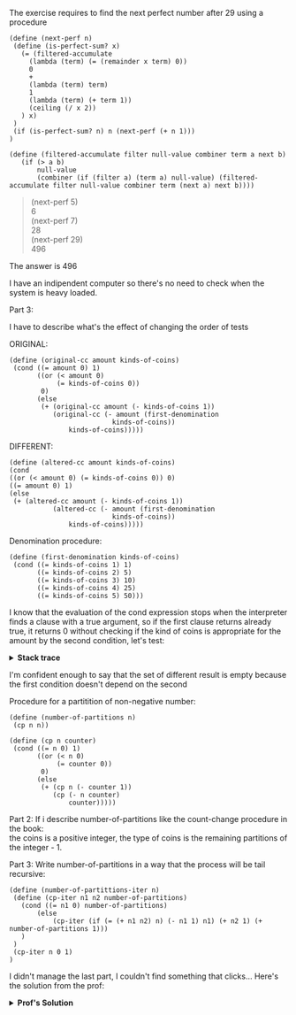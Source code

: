 The exercise requires to find the next perfect number after 29 using a procedure

 ``` racket
(define (next-perf n)
  (define (is-perfect-sum? x)
    (= (filtered-accumulate 
      (lambda (term) (= (remainder x term) 0))
      0
      +
      (lambda (term) term)
      1
      (lambda (term) (+ term 1))
      (ceiling (/ x 2))
    ) x)
  )
  (if (is-perfect-sum? n) n (next-perf (+ n 1)))
)

(define (filtered-accumulate filter null-value combiner term a next b)
	(if (> a b)
		null-value 
		(combiner (if (filter a) (term a) null-value) (filtered-accumulate filter null-value combiner term (next a) next b))))
 ```

> (next-perf 5)  
6  
> (next-perf 7)  
28  
> (next-perf 29)  
496


The answer is 496

I have an indipendent computer so there's no need to check when the system is heavy loaded.

Part 3: 

I have to describe what's the effect of changing the order of tests

ORIGINAL:
 ``` racket
(define (original-cc amount kinds-of-coins)
  (cond ((= amount 0) 1)
        ((or (< amount 0) 
             (= kinds-of-coins 0)) 
         0)
        (else 
         (+ (original-cc amount (- kinds-of-coins 1))
            (original-cc (- amount (first-denomination 
                           kinds-of-coins))
                kinds-of-coins)))))
 ```


DIFFERENT:
 ``` racket
(define (altered-cc amount kinds-of-coins)
(cond
((or (< amount 0) (= kinds-of-coins 0)) 0)
((= amount 0) 1)
(else 
  (+ (altered-cc amount (- kinds-of-coins 1))
            (altered-cc (- amount (first-denomination 
                           kinds-of-coins))
                kinds-of-coins)))))
 ```

Denomination procedure:
 ``` racket
(define (first-denomination kinds-of-coins)
  (cond ((= kinds-of-coins 1) 1)
        ((= kinds-of-coins 2) 5)
        ((= kinds-of-coins 3) 10)
        ((= kinds-of-coins 4) 25)
        ((= kinds-of-coins 5) 50)))
 ```


I know that the evaluation of the cond expression stops when the interpreter finds a clause with a true argument, so if the first clause returns already true, it returns 0 without checking if the kind of coins is appropriate for the amount by the second condition, let's test:

<details>
<summary><b>Stack trace</b></summary>
> (original-cc 5 5)
2
> (altered-cc 5 5)
2
> (original-cc 5 2)
2
> (altered-cc 5 2)
2
> (altered-cc 5 0)
0
> (altered-cc 51 5)
50
> (original-cc 49 5)
39
> (altered-cc 49 5)
39
> (altered-cc 47 5)
39
> (altered-cc 50 5)
50
> (original-cc 50 5)
50
> (altered-cc 50 2)
11
> (original-cc 50 2)
11
</details>

I'm confident enough to say that the set of different result is empty because the first condition doesn't depend on the second

Procedure for a partitition of non-negative number:

 ``` racket
(define (number-of-partitions n)
  (cp n n))

(define (cp n counter)
  (cond ((= n 0) 1)
        ((or (< n 0) 
             (= counter 0)) 
         0)
        (else 
         (+ (cp n (- counter 1))
            (cp (- n counter)
                counter)))))
 ```


Part 2:
If i describe number-of-partitions like the count-change procedure in the book:  
the coins is a positive integer, the type of coins is the remaining partitions of the integer - 1.


Part 3:
Write number-of-partitions in a way that the process will be tail recursive:

 ``` racket
(define (number-of-partittions-iter n)
  (define (cp-iter n1 n2 number-of-partitions)
    (cond ((= n1 0) number-of-partitions)
        (else 
            (cp-iter (if (= (+ n1 n2) n) (- n1 1) n1) (+ n2 1) (+ number-of-partitions 1)))
    )
  )
  (cp-iter n 0 1)
)
 ```


I didn't manage the last part, I couldn't find something that clicks...
Here's the solution from the prof:


<details>
<summary><b>Prof's Solution</b></summary>
 ``` racket
(define (partitions num)
  (pp num num (lambda (result) result)))

(define (pp num chunk next)
  (cond ((= num 0) (next 1))
  	((or (< num 0) (= chunk 0)) (next 0))
	(else (pp (- num chunk)
		  chunk
		  (lambda (result1)
		    (pp num
			(- chunk 1)
			(lambda (result2)
			  (next (+ result1 result2)))))))))
 ``` 
</details>

